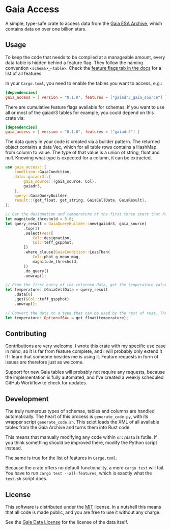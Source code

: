 # Gaia Access

A simple, type-safe crate to access data from the [Gaia ESA Archive](https://gea.esac.esa.int/archive/), which contains data on over one billion stars.

## Usage

To keep the code that needs to be compiled at a manageable amount, every data table is hidden behind a feature flag. They follow the naming convention `<schema>_<table>`. Check the [feature flags tab in the docs](https://docs.rs/crate/gaia_access/latest/features) for a list of all features.

In your `Cargo.toml`, you need to enable the tables you want to access, e.g.:

```toml
[dependencies]
gaia_access = { version = "0.1.0", features = ["gaiadr3_gaia_source"] }
```

There are cumulative feature flags available for schemas. If you want to use all or most of the gaiadr3 tables for example, you could depend on this crate via:

```toml
[dependencies]
gaia_access = { version = "0.1.0", features = ["gaiadr3"] }
```

The data query in your code is created via a builder pattern. The returned object contains a data Vec, which for all table rows contains a HashMap from column to value. The type of that value is a union of string, float and null. Knowing what type is expected for a column, it can be extracted.

```rust
use gaia_access::{
    condition::GaiaCondition,
    data::gaiadr3::{
        gaia_source::{gaia_source, Col},
        gaiadr3,
    },
    query::GaiaQueryBuilder,
    result::{get_float, get_string, GaiaCellData, GaiaResult},
};

// Get the designation and temperature of the first three stars that have a visible magnitude brighter than 5.
let magnitude_threshold = 5.0;
let query_result = GaiaQueryBuilder::new(gaiadr3, gaia_source)
        .top(3)
        .select(vec![
            Col::designation,
            Col::teff_gspphot,
        ])
        .where_clause(GaiaCondition::LessThan(
            Col::phot_g_mean_mag,
            magnitude_threshold,
        ))
        .do_query()
        .unwrap();

// From the first entry of the returned data, get the temperature value.
let temperature: &GaiaCellData = query_result
    .data[0]
    .get(&Col::teff_gspphot)
    .unwrap();

// Convert the data to a type that can be used by the rest of rust. There is no guarantee that the data exists, hence the Option return type.
let temperature: Option<f64> = get_float(temperature);
```

## Contributing

Contributions are very welcome. I wrote this crate with my specific use case in mind, so it is far from feature complete, and I will probably only extend it if I learn that someone besides me is using it. Feature requests in form of issues are therefore just as welcome.

Support for new Gaia tables will probably not require any requests, because the implementation is fully automated, and I've created a weekly scheduled GitHub Workflow to check for updates.

## Development

The truly numerous types of schemas, tables and columns are handled automatically. The heart of this process is `generate_code.py`, with its wrapper script `generate_code.sh`. This scipt loads the XML of all available tables from the Gaia Archive and turns them into Rust code.

This means that manually modifying any code within `src/data` is futile. If you think something should be improved there, modify the Python script instead.

The same is true for the list of features in `Cargo.toml`.

Because the crate offers no default functionality, a mere `cargo test` will fail. You have to run `cargo test --all-features`, which is exactly what the `test.sh` script does.

## License

This software is distributed under the [MIT](https://choosealicense.com/licenses/mit/) license. In a nutshell this means that all code is made public, and you are free to use it without any charge.

See the [Gaia Data License](https://gaia.aip.de/cms/credit/) for the license of the data itself.
